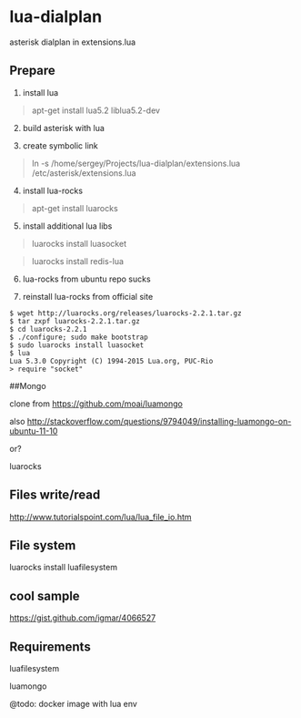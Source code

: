 # lua-dialplan
asterisk dialplan in extensions.lua 


## Prepare

1. install lua

>apt-get install lua5.2 liblua5.2-dev

2. build asterisk with lua

3. create symbolic link

>ln -s /home/sergey/Projects/lua-dialplan/extensions.lua /etc/asterisk/extensions.lua

4. install lua-rocks

>apt-get install luarocks

5. install additional lua libs

>luarocks install luasocket

>luarocks install redis-lua



6. lua-rocks from ubuntu repo sucks

7. reinstall lua-rocks from official site
`````
$ wget http://luarocks.org/releases/luarocks-2.2.1.tar.gz
$ tar zxpf luarocks-2.2.1.tar.gz
$ cd luarocks-2.2.1
$ ./configure; sudo make bootstrap
$ sudo luarocks install luasocket
$ lua
Lua 5.3.0 Copyright (C) 1994-2015 Lua.org, PUC-Rio
> require "socket"

`````




##Mongo


clone from https://github.com/moai/luamongo

also http://stackoverflow.com/questions/9794049/installing-luamongo-on-ubuntu-11-10

or?

luarocks 


## Files write/read

http://www.tutorialspoint.com/lua/lua_file_io.htm


## File system

luarocks install luafilesystem




## cool sample 

https://gist.github.com/igmar/4066527





## Requirements

luafilesystem

luamongo


@todo: docker image with lua env


